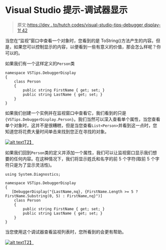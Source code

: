 # Visual Studio 提示-调试器显示

> 原文:[https://dev . to/hutch codes/visual-studio-tips-debugger display-1f 42](https://dev.to/hutchcodes/visual-studio-tips-debuggerdisplay-1f42)

当您在“监视”窗口中查看一个对象时，您看到的是 ToString()方法产生的内容。但是，如果您可以控制显示的内容，以便看到一些有意义的价值，那会怎么样呢？你可以的。

如果我们有一个这样定义的`Person`类

```
namespace VSTips.DebuggerDisplay
{
    class Person
    {
        public string FirstName { get; set; }
        public string LastName { get; set; }
    }
} 
```

如果我们创建一个实例并在监视窗口中查看它，我们看到的只是`{VSTips.DebuggerDisplay.Person}`。我们当然可以深入查看单个属性，当您查看单个对象时，这并不是很糟糕，但是当您查看`List<Person>`并看到这一点时，您知道您将花费大量时间单击来找到您正在寻找的对象。

[![alt text](../Images/a4dc6912f27824cb32ef5e9f7efeb266.png "Ojects dispalyed without DebuggerDisplay attribute")T2】](https://res.cloudinary.com/practicaldev/image/fetch/s--6vA8gD63--/c_limit%2Cf_auto%2Cfl_progressive%2Cq_auto%2Cw_880/https://hutchcodes.net/img/2019/NoDebuggerDisplay.jpg)

如果我们回到`Person`类的定义并添加一个属性，我们可以让监视窗口显示我们想要的任何内容。在这种情况下，我们将显示姓氏和名字的前 5 个字符(取前 5 个字符只是为了显示灵活性)。

```
using System.Diagnostics;

namespace VSTips.DebuggerDisplay
{
   [DebuggerDisplay("{LastName,nq}, {FirstName.Length >= 5 ? FirstName.Substring(0, 5) : FirstName,nq}")]
    class Person
    {
        public string FirstName { get; set; }
        public string LastName { get; set; }
    }
} 
```

当您使用这个调试器查看监视列表时，您所看到的会更有帮助。

[![alt text](../Images/a187ac8a063a07583bb09f00ab96176e.png "Ojects dispalyed without DebuggerDisplay attribute")T2】](https://res.cloudinary.com/practicaldev/image/fetch/s--g2lkxudm--/c_limit%2Cf_auto%2Cfl_progressive%2Cq_auto%2Cw_880/https://hutchcodes.net/img/2019/WithDebuggerDisplay.jpg)